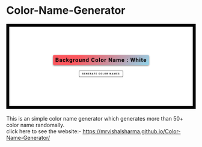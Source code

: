 # Color-Name-Generator
![](screenshort/screenshort.png)

This is an simple color name generator which generates more than 50+ color name randomally.<br>
click here to see the website:- https://mrvishalsharma.github.io/Color-Name-Generator/
